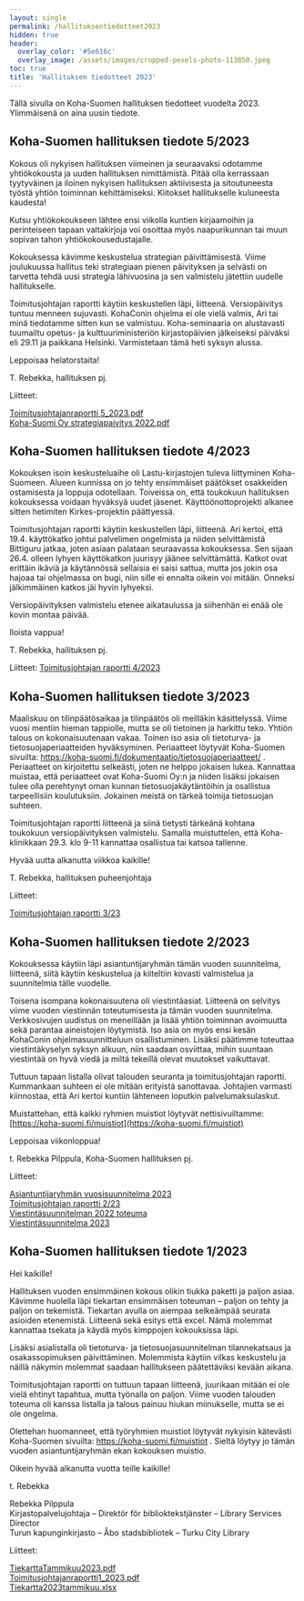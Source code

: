 ```yaml
---
layout: single
permalink: /hallituksentiedotteet2023
hidden: true
header:
  overlay_color: '#5e616c'
  overlay_image: /assets/images/cropped-pexels-photo-113850.jpeg
toc: true
title: 'Hallituksen tiedotteet 2023'
---
```


Tällä sivulla on Koha-Suomen hallituksen tiedotteet vuodelta 2023. Ylimmäisenä on aina uusin tiedote.

## Koha-Suomen hallituksen tiedote 5/2023

Kokous oli nykyisen hallituksen viimeinen ja seuraavaksi odotamme yhtiökokousta ja uuden hallituksen nimittämistä. Pitää olla kerrassaan tyytyväinen ja iloinen nykyisen hallituksen aktiivisesta ja sitoutuneesta työstä yhtiön toiminnan kehittämiseksi. Kiitokset hallitukselle kuluneesta kaudesta!

Kutsu yhtiökokoukseen lähtee ensi viikolla kuntien kirjaamoihin ja perinteiseen tapaan valtakirjoja voi osoittaa myös naapurikunnan tai muun sopivan tahon yhtiökokousedustajalle. 

Kokouksessa kävimme keskustelua strategian päivittämisestä. Viime joulukuussa hallitus teki strategiaan pienen päivityksen ja selvästi on tarvetta tehdä uusi strategia lähivuosina ja sen valmistelu jätettiin uudelle hallitukselle.

Toimitusjohtajan raportti käytiin keskustellen läpi, liitteenä. Versiopäivitys tuntuu menneen sujuvasti. KohaConin ohjelma ei ole vielä valmis, Ari tai minä tiedotamme sitten kun se valmistuu. Koha-seminaaria on alustavasti tuumailtu opetus- ja kulttuuriministeriön kirjastopäivien jälkeiseksi päiväksi eli 29.11 ja paikkana Helsinki. Varmistetaan tämä heti syksyn alussa.

Leppoisaa helatorstaita!

T. Rebekka, hallituksen pj.

Liitteet:

[Toimitusjohtajanraportti 5_2023.pdf](https://github.com/KohaSuomi/kohasuomi.github.io/files/11497924/Toimitusjohtajanraportti5_2023.pdf)<br />
[Koha-Suomi Oy strategiapaivitys 2022.pdf](https://github.com/KohaSuomi/kohasuomi.github.io/files/11497929/Koha-SuomiOystrategiapaivitys2022.pdf)


## Koha-Suomen hallituksen tiedote 4/2023

Kokouksen isoin keskusteluaihe oli Lastu-kirjastojen tuleva liittyminen Koha-Suomeen. Alueen kunnissa on jo tehty ensimmäiset päätökset osakkeiden ostamisesta ja loppuja odotellaan. Toiveissa on, että toukokuun hallituksen kokouksessa voidaan hyväksyä uudet jäsenet. Käyttöönottoprojekti alkanee sitten hetimiten Kirkes-projektin päättyessä.

Toimitusjohtajan raportti käytiin keskustellen läpi, liitteenä. Ari kertoi, että 19.4. käyttökatko johtui palvelimen ongelmista ja niiden selvittämistä Bittiguru jatkaa, joten asiaan palataan seuraavassa kokouksessa. Sen sijaan 26.4. olleen lyhyen käyttökatkon juurisyy jäänee selvittämättä. Katkot ovat erittäin ikäviä ja käytännössä sellaisia ei saisi sattua, mutta jos jokin osa hajoaa tai ohjelmassa on bugi, niin sille ei ennalta oikein voi mitään. Onneksi jälkimmäinen katkos jäi hyvin lyhyeksi.

Versiopäivityksen valmistelu etenee aikataulussa ja siihenhän ei enää ole kovin montaa päivää.

Iloista vappua!

T. Rebekka, hallituksen pj.

Liitteet: [Toimitusjohtajan raportti 4/2023](https://github.com/KohaSuomi/kohasuomi.github.io/blob/master/assets/files/Toimitusjohtajanraportti4_2023.pdf)

## Koha-Suomen hallituksen tiedote 3/2023

Maaliskuu on tilinpäätösaikaa ja tilinpäätös oli meilläkin käsittelyssä. Viime vuosi mentiin hieman tappiolle, mutta se oli tietoinen ja harkittu teko. Yhtiön talous on kokonaisuutenaan vakaa. Toinen iso asia oli tietoturva- ja tietosuojaperiaatteiden hyväksyminen. Periaatteet löytyvät Koha-Suomen sivuilta: https://koha-suomi.fi/dokumentaatio/tietosuojaperiaatteet/ . Periaatteet on kirjoitettu selkeästi, joten ne helppo jokaisen lukea. Kannattaa muistaa, että periaatteet ovat Koha-Suomi Oy:n ja niiden lisäksi jokaisen tulee olla perehtynyt oman kunnan tietosuojakäytäntöihin ja osallistua tarpeellisiin koulutuksiin. Jokainen meistä on tärkeä toimija tietosuojan suhteen.

Toimitusjohtajan raportti liitteenä ja siinä tietysti tärkeänä kohtana toukokuun versiopäivityksen valmistelu. Samalla muistuttelen, että Koha-klinikkaan 29.3. klo 9-11 kannattaa osallistua tai katsoa tallenne.

Hyvää uutta alkanutta viikkoa kaikille!

T. Rebekka, hallituksen puheenjohtaja

Liitteet:

[Toimitusjohtajan raportti 3/23](https://github.com/KohaSuomi/kohasuomi.github.io/files/11077949/Toimitusjohtajanraportti3_2023.pdf)


## Koha-Suomen hallituksen tiedote 2/2023

Kokouksessa käytiin läpi asiantuntijaryhmän tämän vuoden suunnitelma, liitteenä, siitä käytiin keskustelua ja kiiteltiin kovasti valmistelua ja suunnitelmia tälle vuodelle.

Toisena isompana kokonaisuutena oli viestintäasiat. Liitteenä on selvitys viime vuoden viestinnän toteutumisesta ja tämän vuoden suunnitelma. Verkkosivujen uudistus on meneillään ja lisää yhtiön toiminnan avoimuutta sekä parantaa aineistojen löytymistä. Iso asia on myös ensi kesän KohaConin ohjelmasuunnitteluun osallistuminen. Lisäksi päätimme toteuttaa viestintäkyselyn syksyn alkuun, niin saadaan osviittaa, mihin suuntaan viestintää on hyvä viedä ja miltä tekeillä olevat muutokset vaikuttavat.

Tuttuun tapaan listalla olivat talouden seuranta ja toimitusjohtajan raportti. Kummankaan suhteen ei ole mitään erityistä sanottavaa. Johtajien varmasti kiinnostaa, että Ari kertoi kuntiin lähteneen loputkin palvelumaksulaskut.

Muistattehan, että kaikki ryhmien muistiot löytyvät nettisivuiltamme: [https://koha-suomi.fi/muistiot](https://koha-suomi.fi/muistiot)

Leppoisaa viikonloppua!

t. Rebekka Pilppula, Koha-Suomen hallituksen pj.

Liitteet: 

[Asiantuntijaryhmän vuosisuunnitelma 2023](https://github.com/KohaSuomi/kohasuomi.github.io/blob/master/assets/files/Asiantuntijaryhman_vuosisuunnitelma2023.pdf)<br />
[Toimitusjohtajan raportti 2/23](https://github.com/KohaSuomi/kohasuomi.github.io/blob/master/assets/files/Toimitusjohtajanraportti2_2023.pdf)<br />
[Viestintäsuunnitelman 2022 toteuma](https://github.com/KohaSuomi/kohasuomi.github.io/blob/master/assets/files/Viestintasuunnitelman2022toteuma.pdf)<br />
[Viestintäsuunnitelma 2023](https://github.com/KohaSuomi/kohasuomi.github.io/blob/master/assets/files/Viestintasuunnitelma2023.pdf)


## Koha-Suomen hallituksen tiedote 1/2023

Hei kaikille!

Hallituksen vuoden ensimmäinen kokous olikin tiukka paketti ja paljon asiaa. Kävimme huolella läpi tiekartan ensimmäisen toteuman – paljon on tehty ja paljon on tekemistä. Tiekartan avulla on aiempaa selkeämpää seurata asioiden etenemistä. Liitteenä sekä esitys että excel. Nämä molemmat kannattaa tsekata ja käydä myös kimppojen kokouksissa läpi.

Lisäksi asialistalla oli tietoturva- ja tietosuojasuunnitelman tilannekatsaus ja osakassopimuksen päivittäminen. Molemmista käytiin vilkas keskustelu ja näillä näkymin molemmat saadaan hallitukseen päätettäviksi kevään aikana.

Toimitusjohtajan raportti on tuttuun tapaan liitteenä, juurikaan mitään ei ole vielä ehtinyt tapahtua, mutta työnalla on paljon. Viime vuoden talouden toteuma oli kanssa listalla ja talous painuu hiukan miinukselle, mutta se ei ole ongelma.

Olettehan huomanneet, että työryhmien muistiot löytyvät nykyisin kätevästi Koha-Suomen sivuilta: https://koha-suomi.fi/muistiot . Sieltä löytyy jo tämän vuoden asiantuntijaryhmän ekan kokouksen muistio.

Oikein hyvää alkanutta vuotta teille kaikille!

t. Rebekka

Rebekka Pilppula<br />
Kirjastopalvelujohtaja – Direktör för biblioktekstjänster – Library Services Director<br />
Turun kapunginkirjasto – Åbo stadsbibliotek – Turku City Library<br />

Liitteet:

[TiekarttaTammikuu2023.pdf](https://github.com/KohaSuomi/kohasuomi.github.io/files/10477640/TiekarttaTammikuu2023.pdf)<br />
[Toimitusjohtajanraportti1_2023.pdf](https://github.com/KohaSuomi/kohasuomi.github.io/files/10477641/Toimitusjohtajanraportti1_2023.pdf)<br />
[Tiekartta2023tammikuu.xlsx](https://github.com/KohaSuomi/kohasuomi.github.io/files/10477642/Tiekartta2023tammikuu.xlsx)
